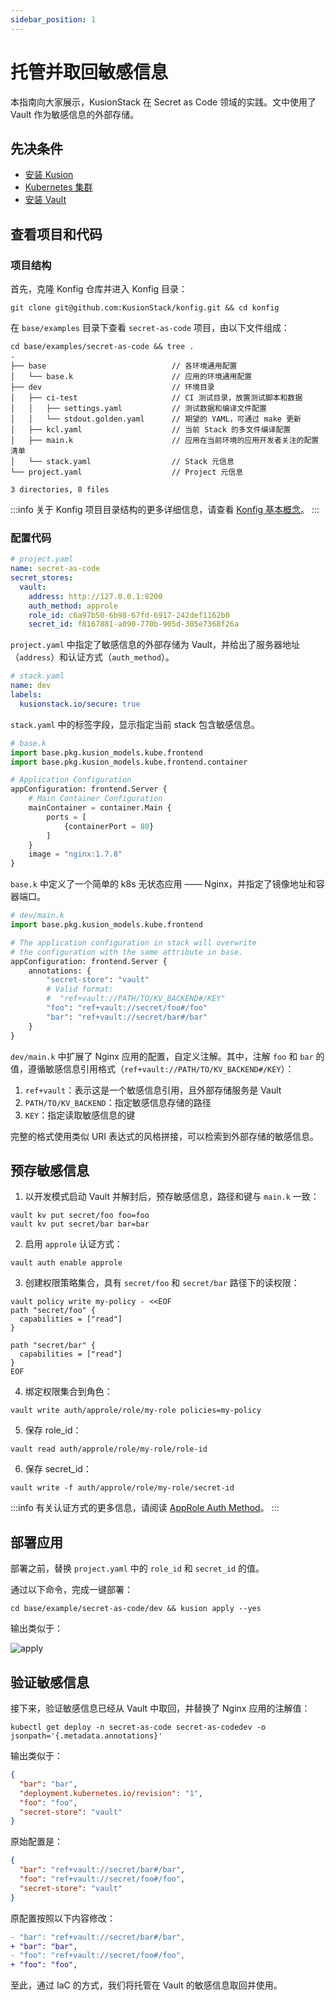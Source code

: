 ```yaml
---
sidebar_position: 1
---
```


# 托管并取回敏感信息

本指南向大家展示，KusionStack 在 Secret as Code 领域的实践。文中使用了 Vault 作为敏感信息的外部存储。

## 先决条件

- [安装 Kusion](/docs/user_docs/getting-started/install)
- [Kubernetes 集群](https://kubernetes.io/)
- [安装 Vault](https://developer.hashicorp.com/vault/downloads)

## 查看项目和代码

### 项目结构

首先，克隆 Konfig 仓库并进入 Konfig 目录：

```shell
git clone git@github.com:KusionStack/konfig.git && cd konfig
```

在 `base/examples` 目录下查看 `secret-as-code` 项目，由以下文件组成：

```shell
cd base/examples/secret-as-code && tree .
.
├── base                            // 各环境通用配置
│   └── base.k                      // 应用的环境通用配置
├── dev                             // 环境目录
│   ├── ci-test                     // CI 测试目录，放置测试脚本和数据
│   │   ├── settings.yaml           // 测试数据和编译文件配置
│   │   └── stdout.golden.yaml      // 期望的 YAML，可通过 make 更新
│   ├── kcl.yaml                    // 当前 Stack 的多文件编译配置
│   ├── main.k                      // 应用在当前环境的应用开发者关注的配置清单
│   └── stack.yaml                  // Stack 元信息
└── project.yaml                    // Project 元信息

3 directories, 8 files
```

:::info
关于 Konfig 项目目录结构的更多详细信息，请查看 [Konfig 基本概念](/docs/user_docs/concepts/glossary)。
:::

### 配置代码

```yaml
# project.yaml
name: secret-as-code
secret_stores:
  vault:
    address: http://127.0.0.1:8200
    auth_method: approle
    role_id: c6a97b50-6b98-67fd-6917-242def1162b0
    secret_id: f8167881-a090-770b-905d-305e7368f26a
```

`project.yaml` 中指定了敏感信息的外部存储为 Vault，并给出了服务器地址（`address`）和认证方式（`auth_method`）。

```yaml
# stack.yaml
name: dev
labels:
  kusionstack.io/secure: true
```

`stack.yaml` 中的标签字段，显示指定当前 stack 包含敏感信息。

```python
# base.k
import base.pkg.kusion_models.kube.frontend
import base.pkg.kusion_models.kube.frontend.container

# Application Configuration
appConfiguration: frontend.Server {
    # Main Container Configuration
    mainContainer = container.Main {
        ports = [
            {containerPort = 80}
        ]
    }
    image = "nginx:1.7.8"
}
```

`base.k` 中定义了一个简单的 k8s 无状态应用 —— Nginx，并指定了镜像地址和容器端口。

```python
# dev/main.k
import base.pkg.kusion_models.kube.frontend

# The application configuration in stack will overwrite 
# the configuration with the same attribute in base.
appConfiguration: frontend.Server {
    annotations: {
        "secret-store": "vault"
        # Valid format:
        #  "ref+vault://PATH/TO/KV_BACKEND#/KEY"
        "foo": "ref+vault://secret/foo#/foo"
        "bar": "ref+vault://secret/bar#/bar"
    }
}
```

`dev/main.k` 中扩展了 Nginx 应用的配置，自定义注解。其中，注解 `foo` 和 `bar` 的值，遵循敏感信息引用格式（`ref+vault://PATH/TO/KV_BACKEND#/KEY`）：

1. `ref+vault`：表示这是一个敏感信息引用，且外部存储服务是 Vault
2. `PATH/TO/KV_BACKEND`：指定敏感信息存储的路径
3. `KEY`：指定读取敏感信息的键

完整的格式使用类似 URI 表达式的风格拼接，可以检索到外部存储的敏感信息。

## 预存敏感信息

1. 以开发模式启动 Vault 并解封后，预存敏感信息，路径和键与 `main.k` 一致：

```shell
vault kv put secret/foo foo=foo
vault kv put secret/bar bar=bar
```

2. 启用 `approle` 认证方式：

```shell
vault auth enable approle
```

3. 创建权限策略集合，具有 `secret/foo` 和 `secret/bar` 路径下的读权限：

```shell
vault policy write my-policy - <<EOF
path "secret/foo" {
  capabilities = ["read"]
}

path "secret/bar" {
  capabilities = ["read"]
}
EOF
```

4. 绑定权限集合到角色：

```shell
vault write auth/approle/role/my-role policies=my-policy
```

5. 保存 role_id：

```shell
vault read auth/approle/role/my-role/role-id
```

6. 保存 secret_id：

```shell
vault write -f auth/approle/role/my-role/secret-id
```

:::info
有关认证方式的更多信息，请阅读 [AppRole Auth Method](https://developer.hashicorp.com/vault/docs/auth/approle)。
:::

## 部署应用

部署之前，替换 `project.yaml` 中的 `role_id` 和 `secret_id` 的值。

通过以下命令，完成一键部署：

```shell
cd base/example/secret-as-code/dev && kusion apply --yes
```

输出类似于：

![apply](/img/docs/user_docs/guides/secret-as-code/apply.jpg)

## 验证敏感信息

接下来，验证敏感信息已经从 Vault 中取回，并替换了 Nginx 应用的注解值：

```shell
kubectl get deploy -n secret-as-code secret-as-codedev -o jsonpath='{.metadata.annotations}'
```

输出类似于：

```json
{
  "bar": "bar",
  "deployment.kubernetes.io/revision": "1",
  "foo": "foo",
  "secret-store": "vault"
}
```

原始配置是：

```json
{
  "bar": "ref+vault://secret/bar#/bar",
  "foo": "ref+vault://secret/foo#/foo",
  "secret-store": "vault"
}
```

原配置按照以下内容修改：

```diff
- "bar": "ref+vault://secret/bar#/bar",
+ "bar": "bar",
- "foo": "ref+vault://secret/foo#/foo",
+ "foo": "foo",
```

至此，通过 IaC 的方式，我们将托管在 Vault 的敏感信息取回并使用。

